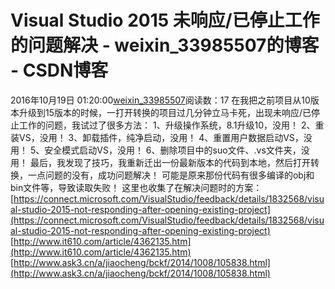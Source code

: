 # Visual Studio 2015 未响应/已停止工作的问题解决 - weixin_33985507的博客 - CSDN博客
2016年10月19日 01:20:00[weixin_33985507](https://me.csdn.net/weixin_33985507)阅读数：17
在我把之前项目从10版本升级到15版本的时候，一打开转换的项目过几分钟立马卡死，出现未响应/已停止工作的问题，我试过了很多方法：
1、升级操作系统，8.1升级10，没用！
2、重装VS，没用！
3、卸载插件，纯净启动，没用！
4、重置用户数据启动VS，没用！
5、安全模式启动VS，没用！
6、删除项目中的suo文件、.vs文件夹，没用！
最后，我发现了技巧，我重新迁出一份最新版本的代码到本地，然后打开转换，一点问题的没有，成功问题解决！
可能是原来那份代码有很多编译的obj和bin文件等，导致读取失败！
这里也收集了在解决问题时的方案：
[https://connect.microsoft.com/VisualStudio/feedback/details/1832568/visual-studio-2015-not-responding-after-opening-existing-project](https://connect.microsoft.com/VisualStudio/feedback/details/1832568/visual-studio-2015-not-responding-after-opening-existing-project)
[http://www.it610.com/article/4362135.htm](http://www.it610.com/article/4362135.htm)
[http://www.ask3.cn/a/jiaocheng/bckf/2014/1008/105838.html](http://www.ask3.cn/a/jiaocheng/bckf/2014/1008/105838.html)
